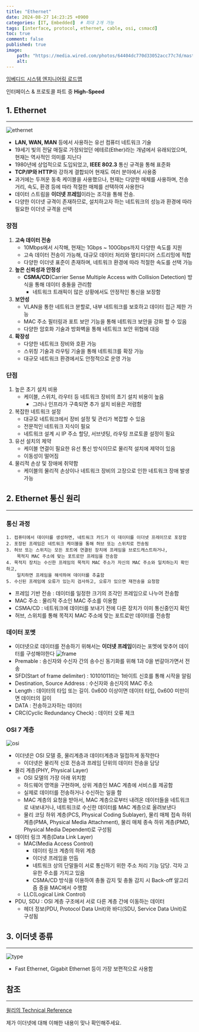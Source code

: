 ```yaml
---
title: "Ethernet"
date: 2024-08-27 14:23:25 +0900
categories: [IT, Embedded]  # 최대 2개 가능
tags: [interface, protocol, ethernet, cable, osi, csmacd]   
toc: true
comment: false
published: true
image:
    path: "https://media.wired.com/photos/64404dc770d33052acc77c7d/master/pass/Everything-You-Need-to-Know-About-Ethernet-Gear-GettyImages-183754621.jpg" 
    alt: 
---
```

[임베디드 시스템 엔지니어링 로드맵](https://jinhg0214.github.io/posts/Roadmap/)

인터페이스 & 프로토콜 파트 중 **High-Speed**

## 1. Ethernet
---

![ethernet](https://www.cisco.com/c/dam/assets/swa/img/1200x627/what-is-an-ethernet-switch-1200x627.png)
- **LAN, WAN, MAN** 등에서 사용하는 유선 컴퓨터 네트워크 기술
- 19세기 빛의 전달 매질로 가정되었던 에테르(Ether)라는 개념에서 유래되었으며, 현재는 역사적인 의미를 지닌다
- 1980년에 상업적으로 도입되었고, **IEEE 802.3** 통신 규격을 통해 표준화 
- **TCP/IP와 HTTP**와 강하게 결합되어 현재도 여러 분야에서 사용중
- 과거에는 두꺼운 동축 케이블을 사용했으나, 현재는 다양한 매체를 사용하며, 전송 거리, 속도, 환경 등에 따라 적절한 매체를 선택하여 사용한다
- 데이터 스트림을 **이더넷 프레임**이라는 조각을 통해 전송. 
- 다양한 이더넷 규격이 존재하므로, 설치하고자 하는 네트워크의 성능과 환경에 따라 필요한 이더넷 규격을 선택

### 장점
1. **고속 데이터 전송**
	- 10Mbps에서 시작해, 현재는 1Gbps ~ 100Gbps까지 다양한 속도를 지원
	- 고속 데이터 전송이 가능해, 대규모 데이터 처리와 멀티미디어 스트리밍에 적합
	- 다양한 이더넷 표준이 존재하며, 네트워크 환경에 따라 적절한 속도를 선택 가능
2. **높은 신뢰성과 안정성**
	 - **CSMA/CD**(Carrier Sense Multiple Access with Collision Detection) 방식을 통해 데이터 충돌을 관리함
		 - 네트워크 트래픽이 많은 상황에서도 안정적인 통신을 보장함
 3. **보안성**
	 - VLAN을 통한 네트워크 분할로, 내부 네트워크를 보호하고 데이터 접근 제한 가능
	 - MAC 주소 필터링과 포트 보안 기능을 통해 네트워크 보안을 강화 할 수 있음
	 - 다양한 암호화 기술과 방화벽을 통해 네트워크 보안 위협에 대응
 4. **확장성**
	 - 다양한 네트워크 장비와 호환 가능
	 - 스위칭 기술과 라우팅 기술을 통해 네트워크를 확장 가능
	 - 대규모 네트워크 환경에서도 안정적으로 운영 가능


### 단점
1. 높은 초기 설치 비용
	- 케이블, 스위치, 라우터 등 네트워크 장비의 초기 설치 비용이 높음
		- 그러나 인프라가 구축되면 추가 설치 비용은 저렴함
2. 복잡한 네트워크 설정
	- 대규모 네트워크에서 장비 설정 및 관리가 복잡할 수 있음
	- 전문적인 네트워크 지식이 필요
	- 네트워크 설계 시 IP 주소 할당, 서브넷팅, 라우팅 프로토콜 설정이 필요
3. 유선 설치의 제약
	- 케이블 연결이 필요한 유선 통신 방식이므로 물리적 설치에 제약이 있음
	- 이동성이 떨어짐
4. 물리적 손상 및 장애에 취약함
	- 케이블의 물리적 손상이나 네트워크 장비의 고장으로 인한 네트워크 장애 발생 가능
	

## 2. Ethernet 통신 원리
---

### 통신 과정

```
1. 컴퓨터에서 데이터를 생성하면, 네트워크 카드가 이 데이터를 이더넷 프레이므로 포장함
2. 포장된 프레임은 네트워크 케이블을 통해 허브 또는 스위치로 전송됨
3. 허브 또는 스위치는 모든 포트에 연결된 장치에 프레임을 브로드캐스트하거나,   
    목적지 MAC 주소에 맞는 포트로만 프레임을 전송함
4. 목적지 장치는 수신한 프레임의 목적지 MAC 주소가 자신의 MAC 주소와 일치하는지 확인하고,   
    일치하면 프레임을 해석하여 데이터를 추출함
5. 수신된 프레임에 오류가 있는지 검사하고, 오류가 있으면 재전송을 요청함
```

- 프레임 기반 전송 : 데이터를 일정한 크기의 조각인 프레임으로 나누어 전송함
- MAC 주소 : 물리적 주소인 MAC 주소를 이용함
- CSMA/CD : 네트워크에 데이터를 보내기 전에 다른 장치가 이미 통신중인지 확인
- 허브, 스위치를 통해 목적지 MAC 주소에 맞는 포트로만 데이터를 전송함

### 데이터 포멧

- 이더넷으로 데이터를 전송하기 위해서는 **이더넷 프레임**이라는 포멧에 맞추어 데이터를 구성해야한다
![frame](https://media.geeksforgeeks.org/wp-content/uploads/IEEE-802.3-Ethernet-Frame-Format.png)
- Premable : 송신자와 수신자 간의 송수신 동기화를 위해 1과 0을 번갈아가면서 전송
- SFD(Start of frame delimiter) : 10101011라는 1바이트 신호를 통해 시작을 알림
- Destination, Source Address : 수신자와 송신자의 MAC 주소 
- Length : 데이터의 타입 또는 길이. 0x600 이상이면 데이터 타입, 0x600 미만이면 데이터의 길이
- DATA : 전송하고자하는 데이터
- CRC(Cyclic Redundancy Check) : 데이터 오류 체크 

### OSI 7 계층

![osi](https://profinetuniversity.com/wp-content/uploads/2016/12/Ethernet_model.png)
- 이더넷은 OSI 모델 중, 물리계층과 데이터계층과 밀접하게 동작한다
	- 이더넷은 물리적 신호 전송과 프레임 단위의 데이터 전송을 담당
- 물리 계층(PHY, Physical Layer) 
	- OSI 모델의 가장 아래 위치함
	- 하드웨어 영역을 구현하며, 상위 계층인 MAC 계층에 서비스를 제공함
	- 실제로 데이터를 전송하거나 수신하는 일을 함
	- MAC 계층의 요청을 받아서, MAC 계층으로부터 내려온 데이터들을 네트워크로 내보내거나, 네트워크로 수신한 데이터를 MAC 계층으로 올려보낸다
	- 물리 코딩 하위 계층(PCS, Physical Coding Sublayer), 물리 매체 접속 하위 계층(PMA, Physical Media Attachment), 물리 매체 종속 하위 계층(PMD, Physical Media Dependent)로 구성됨
- 데이터 링크 계층(Data Link Layer)
	- MAC(Media Access Control)
		- 데이터 링크 계층의 하위 계층
		- 이더넷 프레임을 만듬
		- 네트워크 상의 단말들이 서로 통신하기 위한 주소 처리 기능 담당. 각자 고유한 주소를 가지고 있음
		- CSMA/CD 방식을 이용하여 충돌 감지 및 충돌 감지 시 Back-off 알고리즘 증을 MAC에서 수행함
	- LLC(Logical Link Control)
- PDU, SDU : OSI 계층 구조에서 서로 다른 계층 간에 이동하는 데이터 
	- 헤더 정보(PDU, Protocol Data Unit)와 바디(SDU, Service Data Unit)로 구성됨 

## 3. 이더넷 종류
---

![type](https://www.researchgate.net/publication/330134691/figure/tbl2/AS:711286908256256@1546595422014/table-of-recommended-distances-for-networking-Ethernet.png)
- Fast Ethernet, Gigabit Ethernet 등이 가장 보편적으로 사용함

## 참조
---

[윌리의 Technical Reference](https://blog.naver.com/techref/222510134795)

제가 이더넷에 대해 이해한 내용이 맞나 확인해주세요.


